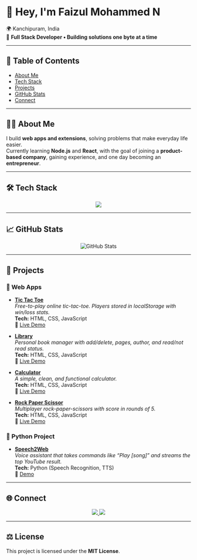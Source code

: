 # 👋 Hey, I'm Faizul Mohammed N  

🌍 Kanchipuram, India  
🚀 **Full Stack Developer • Building solutions one byte at a time**  

---

## 📌 Table of Contents
- [About Me](#about-me)
- [Tech Stack](#tech-stack)
- [Projects](#projects)
- [GitHub Stats](#github-stats)
- [Connect](#connect)

---

## 🙋‍♂️ About Me
I build **web apps and extensions**, solving problems that make everyday life easier.  
Currently learning **Node.js** and **React**, with the goal of joining a **product-based company**, gaining experience, and one day becoming an **entrepreneur**.  

---

## 🛠️ Tech Stack
<p align="center">
  <img src="https://skillicons.dev/icons?i=html,css,javascript,react,nodejs,express,mysql,mongodb,python,git,github,vercel,vscode" /><br/>
</p>

---

## 📈 GitHub Stats
<p align="center">
  <img src="https://github-readme-stats.vercel.app/api?username=Faizulmd13&show_icons=true&theme=tokyonight" alt="GitHub Stats" />
<!--   <img src="https://github-readme-streak-stats.herokuapp.com?user=Faizulmd13&theme=tokyonight" alt="GitHub Streak" />
</p> -->

---

## 📂 Projects

### 🔹 Web Apps
- [**Tic Tac Toe**](https://github.com/Faizulmd13/tic-tac-toe)  
  *Free-to-play online tic-tac-toe. Players stored in localStorage with win/loss stats.*  
  **Tech:** HTML, CSS, JavaScript  
  🔗 [Live Demo](https://faizulmd13.github.io/tic-tac-toe/)

- [**Library**](https://github.com/Faizulmd13/library)  
  *Personal book manager with add/delete, pages, author, and read/not read status.*  
  **Tech:** HTML, CSS, JavaScript  
  🔗 [Live Demo](https://faizulmd13.github.io/library/)

- [**Calculator**](https://github.com/Faizulmd13/calculator)  
  *A simple, clean, and functional calculator.*  
  **Tech:** HTML, CSS, JavaScript  
  🔗 [Live Demo](https://faizulmd13.github.io/calculator/)

- [**Rock Paper Scissor**](https://github.com/Faizulmd13/rock-paper-scissor)  
  *Multiplayer rock-paper-scissors with score in rounds of 5.*  
  **Tech:** HTML, CSS, JavaScript  
  🔗 [Live Demo](https://faizulmd13.github.io/rock-paper-scissor/)

### 🔹 Python Project
- [**Speech2Web**](https://github.com/Faizulmd13/speech2web)  
  *Voice assistant that takes commands like “Play [song]” and streams the top YouTube result.*  
  **Tech:** Python (Speech Recognition, TTS)  
  🔗 [Demo](https://faizulmd13.github.io/speech2web/)

---

## 🌐 Connect
<p align="center">
  <a href="https://www.linkedin.com/in/faizulmohammedn">
    <img src="https://img.shields.io/badge/LinkedIn-0A66C2?style=for-the-badge&logo=linkedin&logoColor=white" />
  </a>
  <a href="mailto:faizulmd13@gmail.com">
    <img src="https://img.shields.io/badge/Email-D14836?style=for-the-badge&logo=gmail&logoColor=white" />
  </a>
</p>

---

## ⚖️ License
This project is licensed under the **MIT License**.
